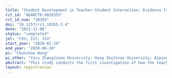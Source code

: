 ```yaml
---
title: "Student Development in Teacher-Student Interaction: Evidence from a Randomized Experiment in Online Education"
rct_id: "AEARCTR-0010355"
rct_id_num: "10355"
doi: "10.1257/rct.10355-3.4"
date: "2022-11-06"
status: "completed"
jel: "C93; I21; J24"
start_year: "2020-02-24"
end_year: "2020-06-30"
pi: "Chunchao Wang"
pi_other: "Yaru ZhangJinan University; Hang ZouJinan University; Aiping XiaoGuangdong University of Finance; Yao WangSouth China Agricultural University"
abstract: "This study conducts the first investigation of how the teacher-student interaction in online education impacts the academic achievements and personality traits of primary school students using a field experiment. Our findings indicate that adding regular interactive online recitation sessions to pure online courses leads to significant improvements in students’ exam scores, as well as increased levels of extraversion, openness, and conscientiousness. The positive effects on students' academic achievements and personality traits can be attributed to students' enhanced learning motivation and engagement and increased levels of parental inputs, respectively."
layout: registration
---
```


